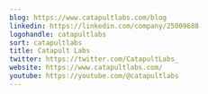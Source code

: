 ```yaml
---
blog: https://www.catapultlabs.com/blog
linkedin: https://linkedin.com/company/25009688
logohandle: catapultlabs
sort: catapultlabs
title: Catapult Labs
twitter: https://twitter.com/CatapultLabs_
website: https://www.catapultlabs.com/
youtube: https://youtube.com/@catapultlabs
---
```

